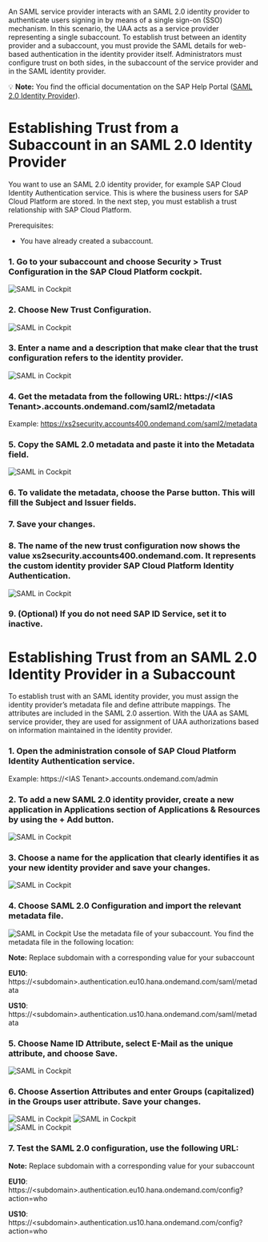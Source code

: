 An SAML service provider interacts with an SAML 2.0 identity provider to authenticate users signing in by means of a single sign-on (SSO) mechanism. In this scenario, the UAA acts as a service provider representing a single subaccount. To establish trust between an identity provider and a subaccount, you must provide the SAML details for web-based authentication in the identity provider itself. Administrators must configure trust on both sides, in the subaccount of the service provider and in the SAML identity provider.  

:bulb: **Note:**  You find the official documentation on the SAP Help Portal ([SAML 2.0 Identity Provider](https://help.sap.com/viewer/65de2977205c403bbc107264b8eccf4b/Cloud/en-US/2d088cedeaf24038acb3533be8092fe4.html)).

# Establishing Trust from a Subaccount in an SAML 2.0 Identity Provider

You want to use an SAML 2.0 identity provider, for example SAP Cloud Identity Authentication service. This is where the business users for SAP Cloud Platform are stored. In the next step, you must establish a trust relationship with SAP Cloud Platform.

Prerequisites:
- You have already created a subaccount.

### 1. Go to your subaccount and choose Security > Trust Configuration in the SAP Cloud Platform cockpit.
![SAML in Cockpit](./saml/add_idp.png?raw=true)
### 2. Choose **New Trust Configuration**.
![SAML in Cockpit](./saml/idp.png?raw=true)
### 3. Enter a name and a description that make clear that the trust configuration refers to the identity provider.
![SAML in Cockpit](./saml/idp_metadata.png?raw=true)
### 4. Get the metadata from the following URL: https://\<IAS Tenant\>.accounts.ondemand.com/saml2/metadata
Example: 
https://xs2security.accounts400.ondemand.com/saml2/metadata
### 5. Copy the SAML 2.0 metadata and paste it into the Metadata field.
![SAML in Cockpit](./saml/idp_metadata2.png?raw=true)
### 6. To validate the metadata, choose the Parse button. This will fill the Subject and Issuer fields.
### 7. Save your changes.
### 8. The name of the new trust configuration now shows the value xs2security.accounts400.ondemand.com. It represents the custom identity provider SAP Cloud Platform Identity Authentication.
![SAML in Cockpit](./saml/idp_done.png?raw=true)
### 9. (Optional) If you do not need SAP ID Service, set it to inactive.

# Establishing Trust from an SAML 2.0 Identity Provider in a Subaccount

To establish trust with an SAML identity provider, you must assign the identity provider’s metadata file and define attribute mappings. The attributes are included in the SAML 2.0 assertion. With the UAA as SAML service provider, they are used for assignment of UAA authorizations based on information maintained in the identity provider.

### 1. Open the administration console of SAP Cloud Platform Identity Authentication service.
Example: https://\<IAS Tenant\>.accounts.ondemand.com/admin 

### 2. To add a new SAML 2.0 identity provider, create a new application in Applications section of Applications & Resources by using the + Add button. 
![SAML in Cockpit](./saml/ias_add.png?raw=true)
### 3. Choose a name for the application that clearly identifies it as your new identity provider and save your changes.
![SAML in Cockpit](./saml/ias_add_app.png?raw=true)
### 4. Choose SAML 2.0 Configuration and import the relevant metadata file.
![SAML in Cockpit](./saml/ias_metadata.png?raw=true)
Use the metadata file of your subaccount. You find the metadata file in the following location:

**Note:** Replace subdomain with a corresponding value for your subaccount

**EU10**: https://\<subdomain\>.authentication.eu10.hana.ondemand.com/saml/metadata

**US10**: https://\<subdomain\>.authentication.us10.hana.ondemand.com/saml/metadata
### 5. Choose Name ID Attribute, select E-Mail as the unique attribute, and choose Save.
![SAML in Cockpit](./saml/ias_configure_email.png?raw=true)
### 6. Choose Assertion Attributes and enter Groups (capitalized) in the Groups user attribute. Save your changes.
![SAML in Cockpit](./saml/ias_groups.png?raw=true)
![SAML in Cockpit](./saml/ias_groups_2.png?raw=true)  
![SAML in Cockpit](./saml/ias_groups3.png?raw=true)  
### 7. Test the SAML 2.0 configuration, use the following URL:

**Note:** Replace subdomain with a corresponding value for your subaccount

**EU10**: https://\<subdomain\>.authentication.eu10.hana.ondemand.com/config?action=who
  
**US10**: https://\<subdomain\>.authentication.us10.hana.ondemand.com/config?action=who
